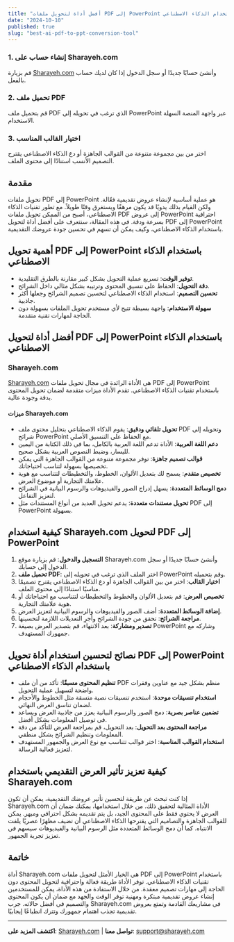 ```yaml
---
title: "أفضل أداة لتحويل ملفات PDF إلى PowerPoint باستخدام الذكاء الاصطناعي"
date: "2024-10-10"
published: true
slug: "best-ai-pdf-to-ppt-conversion-tool"
---
```


### 1. **إنشاء حساب على Sharayeh.com**

قم بزيارة [Sharayeh.com](https://sharayeh.com) وأنشئ حسابًا جديدًا أو سجل الدخول إذا كان لديك حساب بالفعل.

### 2. **تحميل ملف PDF**

قم بتحميل ملف PDF الذي ترغب في تحويله إلى PowerPoint عبر واجهة المنصة السهلة الاستخدام.

### 3. **اختيار القالب المناسب**

اختر من بين مجموعة متنوعة من القوالب الجاهزة أو دع الذكاء الاصطناعي يقترح التصميم الأنسب استنادًا إلى محتوى الملف.

## مقدمة

تحويل ملفات PDF إلى PowerPoint هو عملية أساسية لإنشاء عروض تقديمية فعّالة. ولكن القيام بذلك يدويًا قد يكون مرهقًا ويستغرق وقتًا طويلاً. مع تطور تقنيات الذكاء الاصطناعي، أصبح من الممكن تحويل ملفات PDF إلى عروض PowerPoint احترافية بسرعة ودقة. في هذه المقالة، سنتعرف على أفضل أداة لتحويل PDF إلى PowerPoint باستخدام الذكاء الاصطناعي، وكيف يمكن أن تسهم في تحسين جودة عروضك التقديمية.

## أهمية تحويل PDF إلى PowerPoint باستخدام الذكاء الاصطناعي

- **توفير الوقت**: تسريع عملية التحويل بشكل كبير مقارنة بالطرق التقليدية.
- **دقة التحويل**: الحفاظ على تنسيق المحتوى وترتيبه بشكل مثالي داخل الشرائح.
- **تحسين التصميم**: استخدام الذكاء الاصطناعي لتحسين تصميم الشرائح وجعلها أكثر جاذبية.
- **سهولة الاستخدام**: واجهة بسيطة تتيح لأي مستخدم تحويل الملفات بسهولة دون الحاجة لمهارات تقنية متقدمة.

## أفضل أداة لتحويل PDF إلى PowerPoint باستخدام الذكاء الاصطناعي

### **Sharayeh.com**

[Sharayeh.com](https://sharayeh.com) هي الأداة الرائدة في مجال تحويل ملفات PDF إلى PowerPoint باستخدام تقنيات الذكاء الاصطناعي. تقدم الأداة ميزات متقدمة لضمان تحويل المحتوى بدقة وجودة عالية.

#### ميزات Sharayeh.com

- **تحويل تلقائي ودقيق**: يقوم الذكاء الاصطناعي بتحليل محتوى ملف PDF وتحويله إلى شرائح PowerPoint مع الحفاظ على التنسيق الأصلي.
- **دعم اللغة العربية**: الأداة تدعم اللغة العربية بالكامل، بما في ذلك الكتابة من اليمين لليسار، وضبط النصوص العربية بشكل صحيح.
- **قوالب تصميم جاهزة**: توفر مجموعة متنوعة من القوالب الجاهزة التي يمكن تخصيصها بسهولة لتناسب احتياجاتك.
- **تخصيص متقدم**: يسمح لك بتعديل الألوان، الخطوط، والتخطيطات لتتناسب مع هوية علامتك التجارية أو موضوع العرض.
- **دمج الوسائط المتعددة**: يسهل إدراج الصور والفيديوهات والرسوم البيانية في الشرائح لتعزيز التفاعل.
- **تحويل مستندات متعددة**: يدعم تحويل العديد من أنواع المستندات مثل PDF إلى PowerPoint بسهولة.

## كيفية استخدام Sharayeh.com لتحويل PDF إلى PowerPoint

1. **التسجيل والدخول**: قم بزيارة موقع Sharayeh.com وأنشئ حسابًا جديدًا أو سجل الدخول إلى حسابك.
2. **تحميل ملف PDF**: اختر الملف الذي ترغب في تحويله إلى PowerPoint وقم بتحميله.
3. **اختيار القالب**: اختر من بين القوالب الجاهزة أو دع الذكاء الاصطناعي يقترح تصميمًا مناسبًا استنادًا إلى محتوى الملف.
4. **تخصيص العرض**: قم بتعديل الألوان والخطوط والتخطيطات لتتناسب مع احتياجاتك أو هوية علامتك التجارية.
5. **إضافة الوسائط المتعددة**: أضف الصور والفيديوهات والرسوم البيانية لتعزيز العرض.
6. **مراجعة الشرائح**: تحقق من جودة الشرائح وأجرِ التعديلات اللازمة لتحسينها.
7. **تصدير ومشاركة**: بعد الانتهاء، قم بتصدير العرض بصيغة PowerPoint وشاركه مع جمهورك المستهدف.

## نصائح لتحسين استخدام أداة تحويل PDF إلى PowerPoint باستخدام الذكاء الاصطناعي

- **تنظيم المحتوى مسبقًا**: تأكد من أن ملف PDF منظم بشكل جيد مع عناوين وفقرات واضحة لتسهيل عملية التحويل.
- **استخدام تنسيقات موحدة**: استخدم تنسيقات نصية متسقة مثل الخطوط والأحجام لضمان تناسق العرض النهائي.
- **تضمين عناصر بصرية**: دمج الصور والرسوم البيانية يعزز من جاذبية العرض ويساعد في توصيل المعلومات بشكل أفضل.
- **مراجعة المحتوى بعد التحويل**: بعد التحويل، قم بمراجعة العرض للتأكد من دقة المعلومات وتنظيم الشرائح بشكل منطقي.
- **استخدام القوالب المناسبة**: اختر قوالب تتناسب مع نوع العرض والجمهور المستهدف لتعزيز فعالية الرسالة.

## كيفية تعزيز تأثير العرض التقديمي باستخدام Sharayeh.com

إذا كنت تبحث عن طريقة لتحسين تأثير عروضك التقديمية، يمكن أن تكون Sharayeh.com الأداة المثالية لتحقيق ذلك. من خلال استخدامها، يمكنك ضمان أن العرض لا يحتوي فقط على المحتوى الجيد، بل يتم تقديمه بشكل احترافي ومبهر. يمكن للقوالب الجاهزة والتصاميم التي يقترحها الذكاء الاصطناعي أن تضيف مظهرًا عصريًا يلفت الانتباه. كما أن دمج الوسائط المتعددة مثل الرسوم البيانية والفيديوهات سيسهم في تعزيز تجربة الجمهور.

## خاتمة

أداة Sharayeh.com هي الخيار الأمثل لتحويل ملفات PDF إلى PowerPoint باستخدام تقنيات الذكاء الاصطناعي. توفر الأداة طريقة فعالة واحترافية لتحويل المحتوى دون الحاجة إلى مهارات تصميم معقدة. من خلال الاستفادة من هذه الأداة، يمكن للمستخدمين إنشاء عروض تقديمية مبتكرة ومهنية توفر الوقت والجهد مع ضمان أن يكون المحتوى والتصميم في أفضل حالاته. جرب Sharayeh.com في مشاريعك القادمة وتمتع بعروض تقديمية تجذب اهتمام جمهورك وتترك انطباعًا إيجابيًا.

---

**اكتشف المزيد على**: [Sharayeh.com](https://sharayeh.com) | **تواصل معنا**: [support@sharayeh.com](mailto:support@sharayeh.com)
